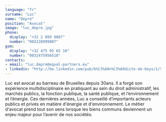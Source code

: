 ```yaml
---
language: "fr"
surname: "Luc"
name: "Depré"
position: "Avocat"
image: "luc_depre.jpg"
phone:
  display: "+32 2 899 9807"
  number: "003228999807"
gsm:
  display: "+32 475 95 65 10"
  number: "0032475956510"
contacts:
- email: "luc.depre@equal-partners.eu"
- linkedin: "http://be.linkedin.com/pub/b%C3%A9n%C3%A9dicte-de-beys/1/579/815/en"
---
```

Luc est avocat au barreau de Bruxelles depuis 30ans. Il a forgé son expérience multidisciplinaire en pratiquant au sein du droit administratif, les marchés publics, la fonction publique, la santé publique, et l’environnement et l’énergie. Ces dernières années, Luc a conseillé d’importants acteurs publics et privés en matière d'énergie et d'environnement. Le métier d'avocat prend tout son sens lorsque les biens communs deviennent un enjeu majeur pour l’avenir de nos sociétés.